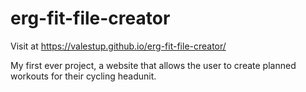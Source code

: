 # erg-fit-file-creator
Visit at https://valestup.github.io/erg-fit-file-creator/

My first ever project, a website that allows the user to create planned workouts for their cycling headunit.
